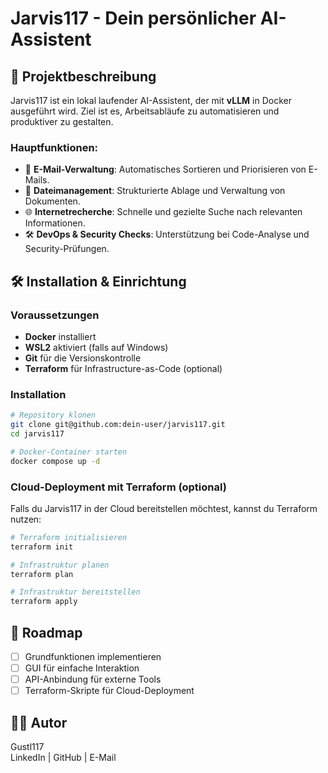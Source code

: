 # Jarvis117 - Dein persönlicher AI-Assistent

## 🤖 Projektbeschreibung
Jarvis117 ist ein lokal laufender AI-Assistent, der mit **vLLM** in Docker ausgeführt wird. Ziel ist es, Arbeitsabläufe zu automatisieren und produktiver zu gestalten.

### Hauptfunktionen:
- 📧 **E-Mail-Verwaltung**: Automatisches Sortieren und Priorisieren von E-Mails.
- 📂 **Dateimanagement**: Strukturierte Ablage und Verwaltung von Dokumenten.
- 🌐 **Internetrecherche**: Schnelle und gezielte Suche nach relevanten Informationen.
- 🛠 **DevOps & Security Checks**: Unterstützung bei Code-Analyse und Security-Prüfungen.

## 🛠 Installation & Einrichtung
### Voraussetzungen
- **Docker** installiert
- **WSL2** aktiviert (falls auf Windows)
- **Git** für die Versionskontrolle
- **Terraform** für Infrastructure-as-Code (optional)

### Installation
```sh
# Repository klonen
git clone git@github.com:dein-user/jarvis117.git
cd jarvis117

# Docker-Container starten
docker compose up -d
```

### Cloud-Deployment mit Terraform (optional)
Falls du Jarvis117 in der Cloud bereitstellen möchtest, kannst du Terraform nutzen:
```sh
# Terraform initialisieren
terraform init

# Infrastruktur planen
terraform plan

# Infrastruktur bereitstellen
terraform apply
```

## 🌟 Roadmap
- [ ] Grundfunktionen implementieren
- [ ] GUI für einfache Interaktion
- [ ] API-Anbindung für externe Tools
- [ ] Terraform-Skripte für Cloud-Deployment

## 👨‍💻 Autor
Gustl117  
LinkedIn | GitHub | E-Mail




